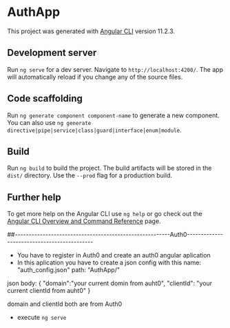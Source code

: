 # AuthApp

This project was generated with [Angular CLI](https://github.com/angular/angular-cli) version 11.2.3.

## Development server

Run `ng serve` for a dev server. Navigate to `http://localhost:4200/`. The app will automatically reload if you change any of the source files.

## Code scaffolding

Run `ng generate component component-name` to generate a new component. You can also use `ng generate directive|pipe|service|class|guard|interface|enum|module`.

## Build

Run `ng build` to build the project. The build artifacts will be stored in the `dist/` directory. Use the `--prod` flag for a production build.

## Further help

To get more help on the Angular CLI use `ng help` or go check out the [Angular CLI Overview and Command Reference](https://angular.io/cli) page.

##--------------------------------------------------------Auth0--------------------------------------------

- You have to register in Auth0 and create an auth0 angular aplication 
- In this aplication you have to create a json config with this name: "auth_config.json" path: "AuthApp/"

json body: 
{
  "domain":"your current domin from auht0",
  "clientId": "your current clientId from auht0"
}

domain and clientId both are from Auth0

- execute `ng serve`


